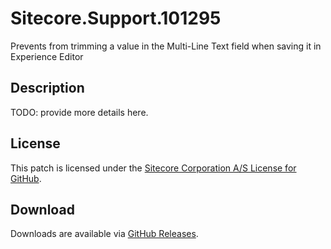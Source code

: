 # Sitecore.Support.101295
Prevents from trimming a value in the Multi-Line Text field when saving it in Experience Editor

## Description
TODO: provide more details here.

## License  
This patch is licensed under the [Sitecore Corporation A/S License for GitHub](https://github.com/sitecoresupport/Sitecore.Support.101295/blob/master/LICENSE).  

## Download  
Downloads are available via [GitHub Releases](https://github.com/sitecoresupport/Sitecore.Support.101295/releases).  